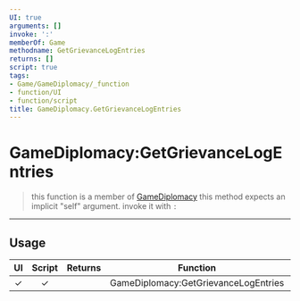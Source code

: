 ```yaml
---
UI: true
arguments: []
invoke: ':'
memberOf: Game
methodname: GetGrievanceLogEntries
returns: []
script: true
tags:
- Game/GameDiplomacy/_function
- function/UI
- function/script
title: GameDiplomacy.GetGrievanceLogEntries
---
```

# GameDiplomacy:GetGrievanceLogEntries
> this function is a member of [GameDiplomacy](civ-6/lua/GameDiplomacy.md)
> this method expects an implicit "self" argument. invoke it with `:`
-----
## Usage
|  UI | Script | Returns | Function | Arguments |
|:---:|:------:|-------:|:--------:|:---------|
|✓|✓||GameDiplomacy:GetGrievanceLogEntries||

